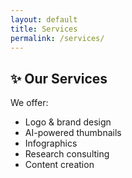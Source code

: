 ```yaml
---
layout: default
title: Services
permalink: /services/
---
```


## ✨ Our Services

We offer:
- Logo & brand design
- AI-powered thumbnails
- Infographics
- Research consulting
- Content creation
